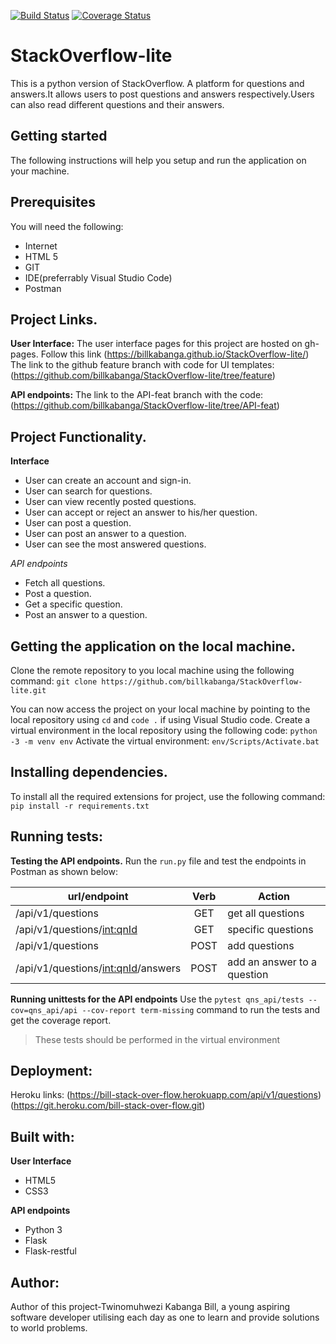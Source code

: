 [![Build Status](https://travis-ci.org/billkabanga/StackOverflow-lite.svg?branch=API-feat)](https://travis-ci.org/billkabanga/StackOverflow-lite)
[![Coverage Status](https://coveralls.io/repos/github/billkabanga/StackOverflow-lite/badge.svg?branch=API-feat)](https://coveralls.io/github/billkabanga/StackOverflow-lite?branch=API-feat)


# StackOverflow-lite
This is a  python version of StackOverflow. A platform for questions and answers.It allows users to post questions and answers respectively.Users can also read different questions and their answers.

## Getting started
The following instructions will help you setup and run the application on your machine.

## Prerequisites
You will need the following:
* Internet
* HTML 5
* GIT
* IDE(preferrably Visual Studio Code)
* Postman
## Project Links.
**User Interface:** The user interface pages for this project are hosted on gh-pages. Follow this link (https://billkabanga.github.io/StackOverflow-lite/)
The link to the github feature branch with code for UI templates: (https://github.com/billkabanga/StackOverflow-lite/tree/feature) 

**API endpoints:** The link to the API-feat branch with the code: (https://github.com/billkabanga/StackOverflow-lite/tree/API-feat)

## Project Functionality.
**Interface**
* User can create an account and sign-in.
* User can search for questions.
* User can view recently posted questions.
* User can accept or reject an answer to his/her question.
* User can post a question.
* User can post an answer to a question.
* User can see the most answered questions.

*API endpoints*
* Fetch all questions.
* Post a question.
* Get a specific question.
* Post an answer to a question.

## Getting the application on the local machine.
Clone the remote repository to you local machine using the following command: `git clone https://github.com/billkabanga/StackOverflow-lite.git`

You can now access the project on your local machine by pointing to the local repository using `cd` and `code .` if using Visual Studio code.
Create a virtual environment in the local repository using the following code: `python -3 -m venv env`
Activate the virtual environment: `env/Scripts/Activate.bat`



## Installing dependencies.
To install all the required extensions for project, use the following command: `pip install -r requirements.txt`

## Running tests:
**Testing the API endpoints.**
Run the `run.py` file and test the endpoints in Postman as shown below:

| url/endpoint                        | Verb          | Action                     |      
| ----------------------------------- |:-------------:|  ------------------------- |
| /api/v1/questions                   | GET           | get all questions          | 
| /api/v1/questions/<int:qnId>        | GET           |specific questions          | 
| /api/v1/questions                   | POST          | add questions              |
| /api/v1/questions/<int:qnId>/answers| POST          | add an answer to a question|
  

**Running unittests for the API endpoints**
Use the `pytest qns_api/tests --cov=qns_api/api --cov-report term-missing`  command to run the tests and get the coverage report.

>These tests should be performed in the virtual environment

## Deployment:
Heroku links: (https://bill-stack-over-flow.herokuapp.com/api/v1/questions) (https://git.heroku.com/bill-stack-over-flow.git)

## Built with:
**User Interface**
* HTML5
* CSS3

**API endpoints**
* Python 3
* Flask
* Flask-restful


## Author:
Author of this project-Twinomuhwezi Kabanga Bill, 
a young aspiring software developer utilising each day as one to learn and provide solutions to world problems.
